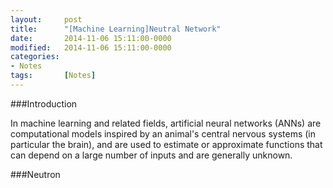 ```yaml
---
layout: 	post
title:  	"[Machine Learning]Neutral Network"
date:   	2014-11-06 15:11:00-0000
modified:   2014-11-06 15:11:00-0000
categories: 
- Notes
tags:		[Notes]
---
```


###Introduction

In machine learning and related fields, artificial neural networks (ANNs) are computational models inspired by an animal's central nervous systems (in particular the brain), and are used to estimate or approximate functions that can depend on a large number of inputs and are generally unknown.

###Neutron